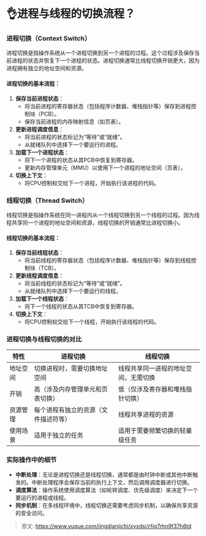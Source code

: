 # 👌进程与线程的切换流程？

### 进程切换（Context Switch）
进程切换是指操作系统从一个进程切换到另一个进程的过程。这个过程涉及保存当前进程的状态并恢复下一个进程的状态。进程切换通常比线程切换开销更大，因为进程拥有独立的地址空间和资源。

#### 进程切换的基本流程：
1. **保存当前进程状态**：
    - 将当前进程的寄存器状态（包括程序计数器、堆栈指针等）保存到进程控制块（PCB）。
    - 保存当前进程的内存映射信息（如页表）。
2. **更新进程调度信息**：
    - 将当前进程的状态标记为“等待”或“就绪”。
    - 从就绪队列中选择下一个要运行的进程。
3. **加载下一个进程状态**：
    - 将下一个进程的状态从其PCB中恢复到寄存器。
    - 更新内存管理单元（MMU）以使用下一个进程的地址空间（页表）。
4. **切换上下文**：
    - 将CPU控制权交给下一个进程，开始执行该进程的代码。

### 线程切换（Thread Switch）
线程切换是指操作系统在同一进程内从一个线程切换到另一个线程的过程。因为线程共享同一个进程的地址空间和资源，线程切换的开销通常比进程切换小。

#### 线程切换的基本流程：
1. **保存当前线程状态**：
    - 将当前线程的寄存器状态（包括程序计数器、堆栈指针等）保存到线程控制块（TCB）。
2. **更新线程调度信息**：
    - 将当前线程的状态标记为“等待”或“就绪”。
    - 从就绪队列中选择下一个要运行的线程。
3. **加载下一个线程状态**：
    - 将下一个线程的状态从其TCB中恢复到寄存器。
4. **切换上下文**：
    - 将CPU控制权交给下一个线程，开始执行该线程的代码。

### 进程切换与线程切换的对比
| 特性 | 进程切换 | 线程切换 |
| --- | --- | --- |
| 地址空间 | 切换进程时，需要切换地址空间 | 线程共享同一进程的地址空间，无需切换 |
| 开销 | 高（涉及内存管理单元和页表切换） | 低（仅涉及寄存器和堆栈指针切换） |
| 资源管理 | 每个进程有独立的资源（文件描述符等） | 线程共享进程的资源 |
| 使用场景 | 适用于独立的任务 | 适用于需要频繁切换的轻量级任务 |


### 实际操作中的细节
+ **中断处理**：无论是进程切换还是线程切换，通常都是由时钟中断或其他中断触发的。中断处理程序会保存当前的执行上下文，然后调用调度器进行切换。
+ **调度算法**：操作系统使用调度算法（如轮转调度、优先级调度）来决定下一个要运行的进程或线程。
+ **同步机制**：在多线程环境中，线程切换还需要考虑同步机制，以确保共享资源的安全访问。



> 原文: <https://www.yuque.com/jingdianjichi/xyxdsi/rfiq7rhn9f37h6td>